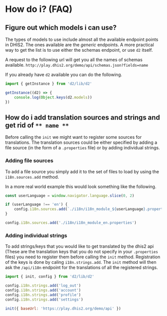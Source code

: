 # How do i? (FAQ)

## Figure out which models i can use?

The types of models to use include almost all the available endpoint points in DHIS2. The ones available are the _generic_ endpoints.
A more practical way to get the list is to use either the schemas endpoint, or use `d2` itself.

A request to the following url will get you all the names of schemas available. `http://play.dhis2.org/demo/api/schemas.json?fields=name`

If you already have `d2` available you can do the following.

```js
import { getInstance } from 'd2/lib/d2'

getInstance((d2) => {
    console.log(Object.keys(d2.models))
})
```

## How do i add translation sources and strings and get rid of `** name **`

Before calling the `init` we might want to register some sources for translations. The translation sources could be either specified by adding a file source
(in the form of a `.properties` file) or by adding individual strings.

### Adding file sources

To add a file source you simply add it to the set of files to load by using the `i18n.sources.add` method.

In a more real world example this would look something like the following.

```js
const userLanguage = window.navigator.language.slice(0, 2)

if (userLanguage !== 'en') {
    config.i18n.sources.add(`./i18n/i18n_module_${userLanguage}.properties`)
}

config.i18n.sources.add('./i18n/i18n_module_en.properties')
```

### Adding individual strings

To add strings/keys that you would like to get translated by the dhis2 api (These are the translation keys that you do not specify in your `.properties` files)
you need to register them before calling the `init` method. Registration of the keys is done by caling `i18n.strings.add`.
The `init` method will then ask the `/api/i18n` endpoint for the translations of all the registered strings.

```js
import { init, config } from 'd2/lib/d2'

config.i18n.strings.add('log_out')
config.i18n.strings.add('account')
config.i18n.strings.add('profile')
config.i18n.strings.add('settings')

init({ baseUrl: 'https://play.dhis2.org/demo/api' })
```
